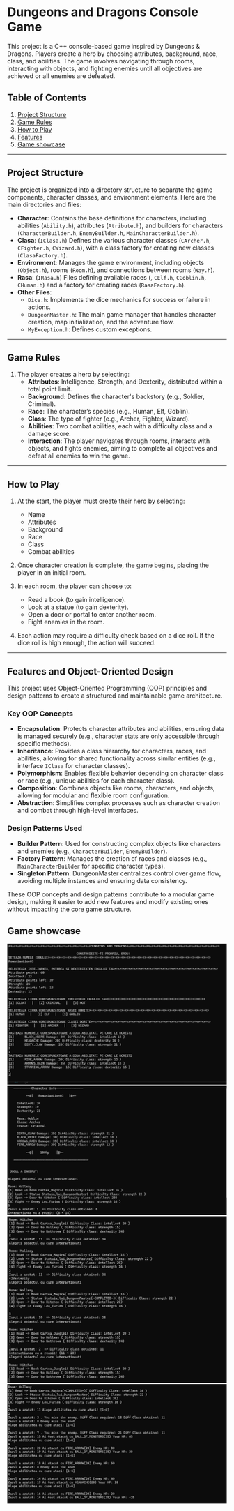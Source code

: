 # Dungeons and Dragons Console Game

This project is a C++ console-based game inspired by Dungeons & Dragons. Players create a hero by choosing attributes, background, race, class, and abilities. The game involves navigating through rooms, interacting with objects, and fighting enemies until all objectives are achieved or all enemies are defeated.

## Table of Contents
1. [Project Structure](#project-structure)
2. [Game Rules](#game-rules)
3. [How to Play](#how-to-play)
4. [Features](#features)
5. [Game showcase](#game-showcase)
---

## Project Structure

The project is organized into a directory structure to separate the game components, character classes, and environment elements. Here are the main directories and files:

- **Character**: Contains the base definitions for characters, including abilities (`Ability.h`), attributes (`Atribute.h`), and builders for characters (`CharacterBuilder.h`, `EnemyBuilder.h`, `MainCharacterBuilder.h`).
- **Clasa**: (`IClasa.h`) Defines the various character classes (`CArcher.h`, `CFighter.h`, `CWizard.h`), with a class factory for creating new classes (`ClasaFactory.h`).
- **Environment**: Manages the game environment, including objects (`Object.h`), rooms (`Room.h`), and connections between rooms (`Way.h`).
- **Rasa**: (`IRasa.h`) Files defining available races (, `CElf.h`, `CGoblin.h`, `CHuman.h`) and a factory for creating races (`RasaFactory.h`).
- **Other Files**:
  - `Dice.h`: Implements the dice mechanics for success or failure in actions.
  - `DungeonMaster.h`: The main game manager that handles character creation, map initialization, and the adventure flow.
  - `MyException.h`: Defines custom exceptions.

---

## Game Rules

1. The player creates a hero by selecting:
   - **Attributes**: Intelligence, Strength, and Dexterity, distributed within a total point limit.
   - **Background**: Defines the character's backstory (e.g., Soldier, Criminal).
   - **Race**: The character’s species (e.g., Human, Elf, Goblin).
   - **Class**: The type of fighter (e.g., Archer, Fighter, Wizard).
   - **Abilities**: Two combat abilities, each with a difficulty class and a damage score.
   - **Interaction**: The player navigates through rooms, interacts with objects, and fights enemies, aiming to complete all objectives and defeat all enemies to win the game.

---

## How to Play

1. At the start, the player must create their hero by selecting:
   - Name
   - Attributes
   - Background
   - Race
   - Class
   - Combat abilities

2. Once character creation is complete, the game begins, placing the player in an initial room.

3. In each room, the player can choose to:
   - Read a book (to gain intelligence).
   - Look at a statue (to gain dexterity).
   - Open a door or portal to enter another room.
   - Fight enemies in the room.

4. Each action may require a difficulty check based on a dice roll. If the dice roll is high enough, the action will succeed.

---

## Features and Object-Oriented Design

This project uses Object-Oriented Programming (OOP) principles and design patterns to create a structured and maintainable game architecture.

### Key OOP Concepts

- **Encapsulation**: Protects character attributes and abilities, ensuring data is managed securely (e.g., character stats are only accessible through specific methods).
- **Inheritance**: Provides a class hierarchy for characters, races, and abilities, allowing for shared functionality across similar entities (e.g., interface `IClasa` for character classes).
- **Polymorphism**: Enables flexible behavior depending on character class or race (e.g., unique abilities for each character class).
- **Composition**: Combines objects like rooms, characters, and objects, allowing for modular and flexible room configuration.
- **Abstraction**: Simplifies complex processes such as character creation and combat through high-level interfaces.

### Design Patterns Used

- **Builder Pattern**: Used for constructing complex objects like characters and enemies (e.g., `CharacterBuilder`, `EnemyBuilder`).
- **Factory Pattern**: Manages the creation of races and classes (e.g., `MainCharacterBuilder` for specific character types).
- **Singleton Pattern**: DungeonMaster centralizes control over game flow, avoiding multiple instances and ensuring data consistency.

These OOP concepts and design patterns contribute to a modular game design, making it easier to add new features and modify existing ones without impacting the core game structure.

## Game showcase

![Create hero menu](TemaJoc/images/hero_creation.png)
![Game flow](TemaJoc/images/game_flow.png)
![Objects interractions](TemaJoc/images/objects_interractions.png)
![Fighting scene](TemaJoc/images/fighting_scene.png)

